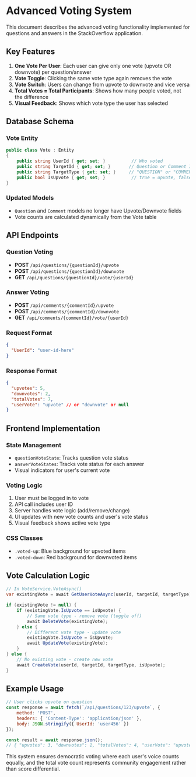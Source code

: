 # Advanced Voting System

This document describes the advanced voting functionality implemented for questions and answers in the StackOverflow application.

## Key Features

1. **One Vote Per User**: Each user can give only one vote (upvote OR downvote) per question/answer
2. **Vote Toggle**: Clicking the same vote type again removes the vote
3. **Vote Switch**: Users can change from upvote to downvote and vice versa
4. **Total Votes = Total Participants**: Shows how many people voted, not the difference
5. **Visual Feedback**: Shows which vote type the user has selected

## Database Schema

### Vote Entity
```csharp
public class Vote : Entity
{
    public string UserId { get; set; }          // Who voted
    public string TargetId { get; set; }       // Question or Comment ID
    public string TargetType { get; set; }     // "QUESTION" or "COMMENT"
    public bool IsUpvote { get; set; }          // true = upvote, false = downvote
}
```

### Updated Models
- `Question` and `Comment` models no longer have Upvote/Downvote fields
- Vote counts are calculated dynamically from the Vote table

## API Endpoints

### Question Voting
- **POST** `/api/questions/{questionId}/upvote`
- **POST** `/api/questions/{questionId}/downvote`
- **GET** `/api/questions/{questionId}/vote/{userId}`

### Answer Voting
- **POST** `/api/comments/{commentId}/upvote`
- **POST** `/api/comments/{commentId}/downvote`
- **GET** `/api/comments/{commentId}/vote/{userId}`

### Request Format
```json
{
  "UserId": "user-id-here"
}
```

### Response Format
```json
{
  "upvotes": 5,
  "downvotes": 2,
  "totalVotes": 7,
  "userVote": "upvote" // or "downvote" or null
}
```

## Frontend Implementation

### State Management
- `questionVoteState`: Tracks question vote status
- `answerVoteStates`: Tracks vote status for each answer
- Visual indicators for user's current vote

### Voting Logic
1. User must be logged in to vote
2. API call includes user ID
3. Server handles vote logic (add/remove/change)
4. UI updates with new vote counts and user's vote status
5. Visual feedback shows active vote type

### CSS Classes
- `.voted-up`: Blue background for upvoted items
- `.voted-down`: Red background for downvoted items

## Vote Calculation Logic

```csharp
// In VoteService.VoteAsync()
var existingVote = await GetUserVoteAsync(userId, targetId, targetType);

if (existingVote != null) {
    if (existingVote.IsUpvote == isUpvote) {
        // Same vote type - remove vote (toggle off)
        await DeleteVote(existingVote);
    } else {
        // Different vote type - update vote
        existingVote.IsUpvote = isUpvote;
        await UpdateVote(existingVote);
    }
} else {
    // No existing vote - create new vote
    await CreateVote(userId, targetId, targetType, isUpvote);
}
```

## Example Usage

```javascript
// User clicks upvote on question
const response = await fetch(`/api/questions/123/upvote`, {
    method: 'POST',
    headers: { 'Content-Type': 'application/json' },
    body: JSON.stringify({ UserId: 'user456' })
});

const result = await response.json();
// { "upvotes": 3, "downvotes": 1, "totalVotes": 4, "userVote": "upvote" }
```

This system ensures democratic voting where each user's voice counts equally, and the total vote count represents community engagement rather than score differential.
